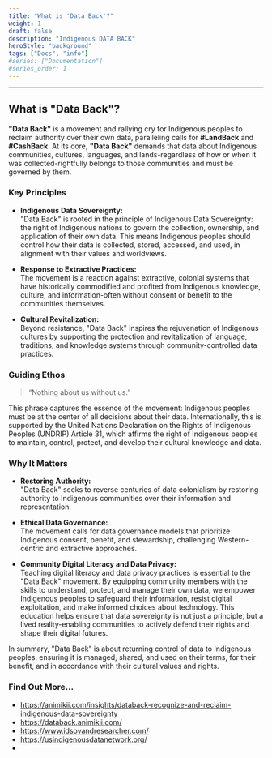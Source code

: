 ```yaml
---
title: "What is 'Data Back'?"
weight: 1
draft: false
description: "Indigenous DATA BACK"
heroStyle: "background"
tags: ["Docs", "info"]
#series: ["Documentation"]
#series_order: 1
---
```

---
## What is "Data Back"?

**"Data Back"** is a movement and rallying cry for Indigenous peoples to reclaim authority over their own data, paralleling calls for **#LandBack** and **#CashBack**. At its core, **"Data Back"** demands that data about Indigenous communities, cultures, languages, and lands-regardless of how or when it was collected-rightfully belongs to those communities and must be governed by them.

### Key Principles

- **Indigenous Data Sovereignty:**  
  "Data Back" is rooted in the principle of Indigenous Data Sovereignty: the right of Indigenous nations to govern the collection, ownership, and application of their own data. This means Indigenous peoples should control how their data is collected, stored, accessed, and used, in alignment with their values and worldviews.

- **Response to Extractive Practices:**  
  The movement is a reaction against extractive, colonial systems that have historically commodified and profited from Indigenous knowledge, culture, and information-often without consent or benefit to the communities themselves.

- **Cultural Revitalization:**  
  Beyond resistance, "Data Back" inspires the rejuvenation of Indigenous cultures by supporting the protection and revitalization of language, traditions, and knowledge systems through community-controlled data practices.

### Guiding Ethos

> “Nothing about us without us.”

This phrase captures the essence of the movement: Indigenous peoples must be at the center of all decisions about their data. Internationally, this is supported by the United Nations Declaration on the Rights of Indigenous Peoples (UNDRIP) Article 31, which affirms the right of Indigenous peoples to maintain, control, protect, and develop their cultural knowledge and data.

### Why It Matters

- **Restoring Authority:**  
  "Data Back" seeks to reverse centuries of data colonialism by restoring authority to Indigenous communities over their information and representation.

- **Ethical Data Governance:**  
  The movement calls for data governance models that prioritize Indigenous consent, benefit, and stewardship, challenging Western-centric and extractive approaches.

- **Community Digital Literacy and Data Privacy:**  
  Teaching digital literacy and data privacy practices is essential to the "Data Back" movement. By equipping community members with the skills to understand, protect, and manage their own data, we empower Indigenous peoples to safeguard their information, resist digital exploitation, and make informed choices about technology. This education helps ensure that data sovereignty is not just a principle, but a lived reality-enabling communities to actively defend their rights and shape their digital futures.

In summary, "Data Back" is about returning control of data to Indigenous peoples, ensuring it is managed, shared, and used on their terms, for their benefit, and in accordance with their cultural values and rights.

### Find Out More...

- https://animikii.com/insights/databack-recognize-and-reclaim-indigenous-data-sovereignty
- https://databack.animikii.com/
- https://www.idsovandresearcher.com/
- https://usindigenousdatanetwork.org/
- 
